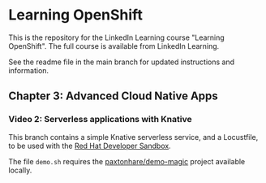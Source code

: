 # Learning OpenShift

This is the repository for the LinkedIn Learning course "Learning OpenShift". The full course is available from LinkedIn Learning.

See the readme file in the main branch for updated instructions and information.

## Chapter 3: Advanced Cloud Native Apps

### Video 2: Serverless applications with Knative

This branch contains a simple Knative serverless service, and a Locustfile, to be used with the [Red Hat Developer Sandbox](https://developers.redhat.com/developer-sandbox).

The file `demo.sh` requires the [paxtonhare/demo-magic](https://github.com/paxtonhare/demo-magic) project available locally.
